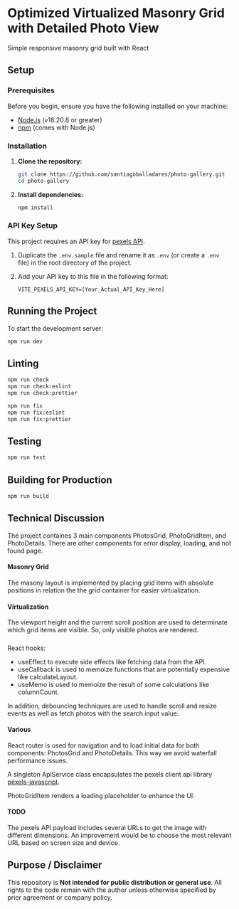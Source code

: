 # Optimized Virtualized Masonry Grid with Detailed Photo View

Simple responsive masonry grid built with React

## Setup

### Prerequisites

Before you begin, ensure you have the following installed on your machine:

- [Node.js](https://nodejs.org/en/download/) (v18.20.8 or greater)
- [npm](https://www.npmjs.com/get-npm) (comes with Node.js)

### Installation

1.  **Clone the repository:**

    ```bash
    git clone https://github.com/santiagoballadares/photo-gallery.git
    cd photo-gallery
    ```

2.  **Install dependencies:**

    ```bash
    npm install
    ```

### API Key Setup

This project requires an API key for [pexels API](https://www.pexels.com/api/documentation).

1.  Duplicate the `.env.sample` file and rename it as `.env` (or create a `.env` file) in the root directory of the project.
2.  Add your API key to this file in the following format:

    ```
    VITE_PEXELS_API_KEY=[Your_Actual_API_Key_Here]
    ```

## Running the Project

To start the development server:

```bash
npm run dev
```

## Linting

```bash
npm run check
npm run check:eslint
npm run check:prettier

npm run fix
npm run fix:eslint
npm run fix:prettier
```

## Testing

```bash
npm run test
```

## Building for Production

```bash
npm run build
```

## Technical Discussion

The project containes 3 main components PhotosGrid, PhotoGridItem, and PhotoDetails. There are other components for error display, loading, and not found page.

#### Masonry Grid

The masony layout is implemented by placing grid items with absolute positions in relation the the grid container for easier virtualization.

#### Virtualization

The viewport height and the current scroll position are used to determinate which grid items are visible. So, only visible photos are rendered.

#####

React hooks:

- useEffect to execute side effects like fetching data from the API.
- useCallback is used to memoize functions that are potentially expensive like calculateLayout.
- useMemo is used to memoize the result of some calculations like columnCount.

In addition, debouncing techniques are used to handle scroll and resize events as well as fetch photos with the search input value.

#### Various

React router is used for navigation and to load initial data for both components: PhotosGrid and PhotoDetails. This way we avoid waterfall performance issues.

A singleton ApiService class encapsulates the pexels client api library [pexels-javascript](https://github.com/pexels/pexels-javascript).

PhotoGridItem renders a loading placeholder to enhance the UI.

#### TODO

The pexels API payload includes several URLs to get the image with different dimensions. An improvement would be to choose the most relevant URL based on screen size and device.

## Purpose / Disclaimer

This repository is **Not intended for public distribution or general use**. All rights to the code remain with the author unless otherwise specified by prior agreement or company policy.
